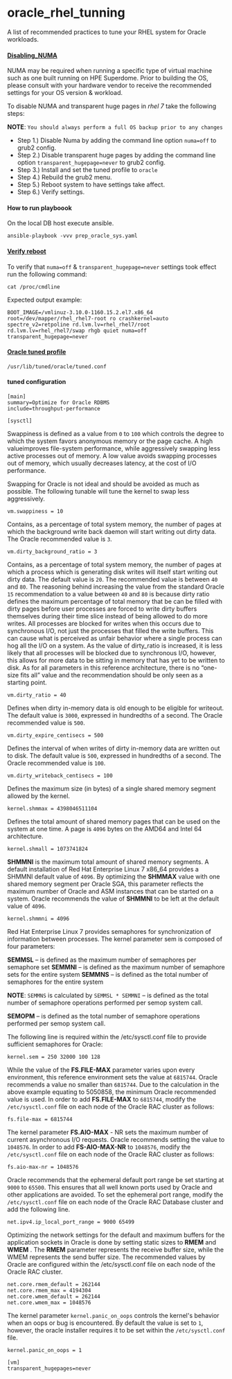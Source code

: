 # oracle_rhel_tunning
A list of recommended practices to tune your RHEL system for Oracle workloads.

#### [Disabling_NUMA](https://access.redhat.com/solutions/23216)

NUMA may be required when running a specific type of virtual machine such as one built running on HPE Superdome. Prior to building the OS, please consult with your hardware vendor to receive the recommended settings for your OS version & workload.

To disable NUMA and transparent huge pages in *rhel 7* take the following steps:

**NOTE**: `You should always perform a full OS backup prior to any changes`

- Step 1.) Disable Numa by adding the command line option `numa=off` to grub2 config.
- Step 2.) Disable transparent huge pages by adding the command line option `transparent_hugepage=never` to grub2 config.
- Step 3.) Install and set the tuned profile to `oracle`
- Step 4.) Rebuild the grub2 menu.
- Step 5.) Reboot system to have settings take affect.
- Step 6.) Verify settings.


#### How to run playboook

On the local DB host execute ansible.

```
ansible-playbook -vvv prep_oracle_sys.yaml
```

#### [Verify reboot](https://access.redhat.com/solutions/4968001)

To verify that `numa=off` & `transparent_hugepage=never` settings took effect run the following command:


```
cat /proc/cmdline 
```

Expected output example:

```
BOOT_IMAGE=/vmlinuz-3.10.0-1160.15.2.el7.x86_64 root=/dev/mapper/rhel_rhel7-root ro crashkernel=auto spectre_v2=retpoline rd.lvm.lv=rhel_rhel7/root rd.lvm.lv=rhel_rhel7/swap rhgb quiet numa=off transparent_hugepage=never
``` 

#### [Oracle tuned profile](https://www.mankier.com/7/tuned-profiles-oracle)


`/usr/lib/tuned/oracle/tuned.conf`

#### tuned configuration
```
[main]
summary=Optimize for Oracle RDBMS
include=throughput-performance

[sysctl]
```
Swappiness is defined as a value from `0` to `100` which controls the degree to which the system
favors anonymous memory or the page cache. A high valueimproves file-system performance, while
aggressively swapping less active processes out of memory. A low value avoids swapping processes
out of memory, which usually decreases latency, at the cost of I/O performance.
  
Swapping for Oracle is not ideal and should be avoided as much as possible. The following tunable
will tune the kernel to swap less aggressively.
```
vm.swappiness = 10
```
Contains, as a percentage of total system memory, the number of pages at which the background write
back daemon will start writing out dirty data. The Oracle recommended value is `3`.
```
vm.dirty_background_ratio = 3
```
Contains, as a percentage of total system memory, the number of pages at which a process which is
generating disk writes will itself start writing out dirty data. The default value is `20`. The recommended
value is between `40` and `80`. The reasoning behind increasing the value from the standard Oracle `15`
recommendation to a value between `40` and `80` is because dirty ratio defines the maximum percentage of total
memory that be can be filled with dirty pages before user processes are forced to write dirty buffers themselves
during their time slice instead of being allowed to do more writes. All processes are blocked for writes
when this occurs due to synchronous I/O, not just the processes that filled the write buffers. This can
cause what is perceived as unfair behavior where a single process can hog all the I/O on a system. As the value
of dirty_ratio is increased, it is less likely that all processes will be blocked due to synchronous I/O,
however, this allows for more data to be sitting in memory that has yet to be written to disk. As for all
parameters in this reference architecture, there is no “one-size fits all” value and the recommendation
should be only seen as a starting point.
```
vm.dirty_ratio = 40
```
Defines when dirty in-memory data is old enough to be eligible for writeout. The default value is `3000`,
expressed in hundredths of a second. The Oracle recommended value is `500`.
```
vm.dirty_expire_centisecs = 500
```
Defines the interval of when writes of dirty in-memory data are written out to disk. The default value is `500`,
expressed in hundredths of a second. The Oracle recommended value is `100`.
```
vm.dirty_writeback_centisecs = 100
```
Defines the maximum size (in bytes) of a single shared memory segment allowed by the kernel.
```
kernel.shmmax = 4398046511104
```
Defines the total amount of shared memory pages that can be used on the system at one time. A
page is `4096` bytes on the AMD64 and Intel 64 architecture.
```
kernel.shmall = 1073741824
```

**SHMMNI** is the maximum total amount of shared memory segments. A default installation of
Red Hat Enterprise Linux 7 x86_64 provides a SHMMNI default value of `4096`. By optimizing the
**SHMMAX** value with one shared memory segment per Oracle SGA, this parameter reflects the
maximum number of Oracle and ASM instances that can be started on a system. Oracle
recommends the value of **SHMMNI** to be left at the default value of `4096`.
```
kernel.shmmni = 4096
```
Red Hat Enterprise Linux 7 provides semaphores for synchronization of information between
processes. The kernel parameter sem is composed of four parameters:

**SEMMSL** – is defined as the maximum number of semaphores per semaphore set
**SEMMNI** – is defined as the maximum number of semaphore sets for the entire system
**SEMMNS** – is defined as the total number of semaphores for the entire system

**NOTE**: `SEMMNS` is calculated by `SEMMSL * SEMMNI` – is defined as the total number of semaphore operations
performed per semop system call.

**SEMOPM** – is defined as the total number of semaphore operations performed per semop
system call.

The following line is required within the /etc/sysctl.conf file to provide sufficient semaphores
for Oracle:
```
kernel.sem = 250 32000 100 128
```
While the value of the **FS.FILE-MAX** parameter varies upon every environment, this reference
environment sets the value at `6815744`. Oracle recommends a value no smaller than
`6815744`. Due to the calculation in the above example equating to 5050858, the minimum
Oracle recommended value is used. In order to add **FS.FILE-MAX** to `6815744`, modify the
`/etc/sysctl.conf` file on each node of the Oracle RAC cluster as follows:
```
fs.file-max = 6815744
```

The kernel parameter **FS.AIO-MAX** - NR sets the maximum number of current asynchronous I/O
requests. Oracle recommends setting the value to `1048576`. In order to add **FS-AIO-MAX-NR** to
`1048576`, modify the `/etc/sysctl.conf` file on each node of the Oracle RAC cluster as follows:


```
fs.aio-max-nr = 1048576
```

Oracle recommends that the ephemeral default port range be set starting at `9000` to `65500`.
This ensures that all well known ports used by Oracle and other applications are avoided. To
set the ephemeral port range, modify the `/etc/sysctl.conf` file on each node of the Oracle RAC
Database cluster and add the following line.
```
net.ipv4.ip_local_port_range = 9000 65499
```

Optimizing the network settings for the default and maximum buffers for the application
sockets in Oracle is done by setting static sizes to **RMEM** and **WMEM** . The **RMEM** parameter
represents the receive buffer size, while the WMEM represents the send buffer size. The
recommended values by Oracle are configured within the /etc/sysctl.conf file on each node of
the Oracle RAC cluster.
```
net.core.rmem_default = 262144
net.core.rmem_max = 4194304
net.core.wmem_default = 262144
net.core.wmem_max = 1048576
```
The kernel parameter `kernel.panic_on_oops` controls the kernel's behavior when an oops or
bug is encountered. By default the value is set to `1`, however, the oracle installer requires it to
be set within the `/etc/sysctl.conf` file.
```
kernel.panic_on_oops = 1
```

```
[vm]
transparent_hugepages=never
```
